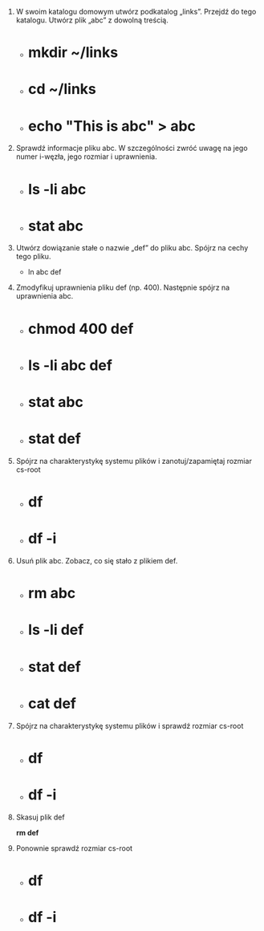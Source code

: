 1.  W swoim katalogu domowym utwórz podkatalog „links”. Przejdź do tego katalogu. Utwórz plik „abc” z dowolną treścią.
    
    -   # **mkdir ~/links**
        
    -   # **cd ~/links**
        
    -   # **echo "This is abc" > abc**
        
2.  Sprawdź informacje pliku abc. W szczególności zwróć uwagę na jego numer i-węzła, jego rozmiar i uprawnienia.
    
    -   # **ls -li abc**
        
    -   # **stat abc**
        
3.  Utwórz dowiązanie stałe o nazwie „def” do pliku abc. Spójrz na cechy tego pliku.
    
    -   ln abc def
4.  Zmodyfikuj uprawnienia pliku def (np. 400). Następnie spójrz na uprawnienia abc.
    
    -   # **chmod 400 def**
        
    -   # **ls -li abc def**
        
    -   # **stat abc**
        
    -   # **stat def**
        
5.  Spójrz na charakterystykę systemu plików i zanotuj/zapamiętaj rozmiar cs-root
    
    -   # **df**
        
    -   # **df -i**
        
6.  Usuń plik abc. Zobacz, co się stało z plikiem def.
    
    -   # **rm abc**
        
    -   # **ls -li def**
        
    -   # **stat def**
        
    -   # **cat def**
        
7.  Spójrz na charakterystykę systemu plików i sprawdź rozmiar cs-root
    
    -   # **df**
        
    -   # **df -i**
        
8.  Skasuj plik def
    
    **rm def**
    
9.  Ponownie sprawdź rozmiar cs-root
    
    -   # **df**
        
    -   # **df -i**